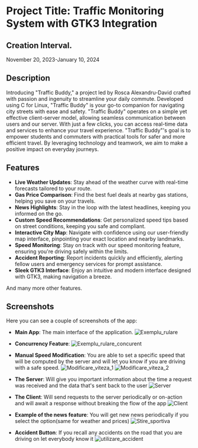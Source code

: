 # Project Title: Traffic Monitoring System with GTK3 Integration

## Creation Interval.
November 20, 2023-January 10, 2024

## Description

Introducing "Traffic Buddy," a project led by Rosca Alexandru-David crafted with passion and ingenuity to streamline your daily commute. Developed using C for Linux, "Traffic Buddy" is your go-to companion for navigating city streets with ease and safety.
"Traffic Buddy" operates on a simple yet effective client-server model, allowing seamless communication between users and our server. With just a few clicks, you can access real-time data and services to enhance your travel experience.
"Traffic Buddy"'s goal is to empower students and commuters with practical tools for safer and more efficient travel. By leveraging technology and teamwork, we aim to make a positive impact on everyday journeys.

## Features

- **Live Weather Updates**: Stay ahead of the weather curve with real-time forecasts tailored to your route.
- **Gas Price Comparison**: Find the best fuel deals at nearby gas stations, helping you save on your travels.
- **News Highlights**: Stay in the loop with the latest headlines, keeping you informed on the go.
- **Custom Speed Recommendations**: Get personalized speed tips based on street conditions, keeping you safe and compliant.
- **Interactive City Map**: Navigate with confidence using our user-friendly map interface, pinpointing your exact location and nearby landmarks.
- **Speed Monitoring**: Stay on track with our speed monitoring feature, ensuring you're driving safely within the limits.
- **Accident Reporting**: Report incidents quickly and efficiently, alerting fellow users and emergency services for prompt assistance.
- **Sleek GTK3 Interface**: Enjoy an intuitive and modern interface designed with GTK3, making navigation a breeze.

And many more other features.

## Screenshots

Here you can see a couple of screenshots of the app:

- **Main App**: The main interface of the application.
![Exemplu_rulare](https://github.com/AlexandruRoscaPOO/Monitorizarea_Traficului/assets/113398639/75561fbd-7e1c-45cc-8752-bf9af9a1f274)

- **Concurrency Feature**:
![Exemplu_rulare_concurent](https://github.com/AlexandruRoscaPOO/Monitorizarea_Traficului/assets/113398639/7b43e7f6-8e00-411c-821b-8f74c331bc52)

- **Manual Speed Modification**: You are able to set a specific speed that will be computed by the server and will let you know if you are driving with a safe speed.
![Modificare_viteza_1](https://github.com/AlexandruRoscaPOO/Monitorizarea_Traficului/assets/113398639/d8dcefdd-0c53-4aa7-91e7-11fda55d35d2)
![Modificare_viteza_2](https://github.com/AlexandruRoscaPOO/Monitorizarea_Traficului/assets/113398639/f6a69347-19d0-4551-9fc7-881af57765d2)
- **The Server**: Will give you important information about the time a request was received and the data that's sent back to the user
![Server](https://github.com/AlexandruRoscaPOO/Monitorizarea_Traficului/assets/113398639/37cbd3ff-5c23-4583-a2bc-4a8dfaf4a826)
- **The Client**:  Will send requests to the server periodically or on-action and will await a response without breaking the flow of the app
![Client](https://github.com/AlexandruRoscaPOO/Monitorizarea_Traficului/assets/113398639/b5648c47-d15f-4990-9ba6-456a8d7118a7)
- **Example of the news feature**: You will get new news periodically if you select the option(same for weather and prices)
![Stire_sportiva](https://github.com/AlexandruRoscaPOO/Monitorizarea_Traficului/assets/113398639/52a62c6b-6503-4f5b-98dc-4b0f76d5b6d0)
- **Accident Button**: If you recall any accidents on the road that you are driving on let everybody know it
![utilizare_accident](https://github.com/AlexandruRoscaPOO/Monitorizarea_Traficului/assets/113398639/2fb03abc-b593-4bb9-8635-47a7d5a6ae5c)



